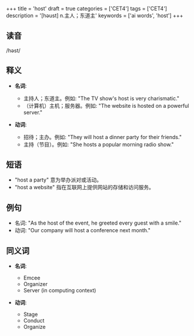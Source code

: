 +++
title = 'host'
draft = true
categories = ['CET4']
tags = ['CET4']
description = '[həust] n.主人；东道主'
keywords = ['ai words', 'host']
+++

## 读音
/həst/

## 释义
- **名词**:
  - 主持人；东道主。例如: "The TV show's host is very charismatic."
  - （计算机）主机；服务器。例如: "The website is hosted on a powerful server."

- **动词**:
  - 招待；主办。例如: "They will host a dinner party for their friends."
  - 主持（节目）。例如: "She hosts a popular morning radio show."

## 短语
- "host a party" 意为举办派对或活动。
- "host a website" 指在互联网上提供网站的存储和访问服务。

## 例句
- 名词: "As the host of the event, he greeted every guest with a smile."
- 动词: "Our company will host a conference next month."

## 同义词
- **名词**:
  - Emcee
  - Organizer
  - Server (in computing context)

- **动词**:
  - Stage
  - Conduct
  - Organize
